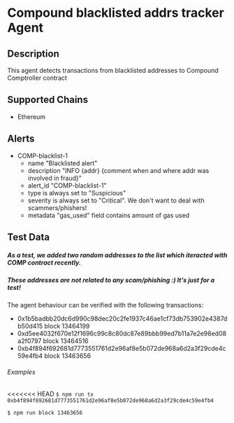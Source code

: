 # Compound blacklisted addrs tracker Agent

## Description

This agent detects transactions from blacklisted addresses to Compound Comptroller contract

## Supported Chains

- Ethereum

## Alerts

- COMP-blacklist-1
  - name "Blacklisted alert"
  - description "INFO {addr} {comment when and where addr was involved in fraud}"
  - alert_id "COMP-blacklist-1"
  - type is always set to "Suspicious"
  - severity is always set to "Critical". We don't want to deal with scammers/phishers!
  - metadata "gas_used" field contains amount of gas used


## Test Data

##### As a test, we added two random addresses to the list which iteracted with COMP contract recently.
##### These addresses are not related to any scam/phishing :) It's just for a test!

The agent behaviour can be verified with the following transactions:

- 0x1b5badbb20dc6d990c98dec20c2fe1937c46ae1cf73db753902e4387db50d415 block 13464199
- 0xd5ee4032f670e12f1696c99c8c80dc87e89bbb99ed7b11a7e2e98ed08a2f0797 block 13464516
- 0xb4f894f692681d7773551761d2e96af8e5b072de968a6d2a3f29cde4c59e4fb4 block 13463656

###### Examples

<<<<<<< HEAD
`$ npm run tx 0xb4f894f692681d7773551761d2e96af8e5b072de968a6d2a3f29cde4c59e4fb4`

`$ npm run block 13463656`

